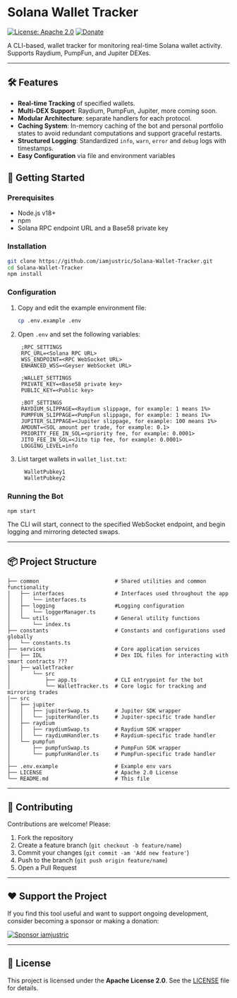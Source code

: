 # Solana Wallet Tracker

[![License: Apache 2.0](https://img.shields.io/badge/License-Apache%202.0-blue.svg)](LICENSE)  [![Donate](https://img.shields.io/badge/Donate-☕-orange)](https://github.com/sponsors/iamjustric)

A CLI-based, wallet tracker for monitoring real-time Solana wallet activity. Supports Raydium, PumpFun, and Jupiter DEXes.

---

## 🛠️ Features

- **Real-time Tracking** of specified wallets.
- **Multi-DEX Support**: Raydium, PumpFun, Jupiter, more coming soon.
- **Modular Architecture**: separate handlers for each protocol.
- **Caching System**: In-memory caching of the bot and personal portfolio states to avoid redundant computations and support graceful restarts.
- **Structured Logging**: Standardized `info`, `warn`, `error` and `debug` logs with timestamps.
- **Easy Configuration** via file and environment variables

## 🚀 Getting Started

### Prerequisites

- Node.js v18+
- npm
- Solana RPC endpoint URL and a Base58 private key

### Installation

```bash
git clone https://github.com/iamjustric/Solana-Wallet-Tracker.git
cd Solana-Wallet-Tracker
npm install 
```

### Configuration

1. Copy and edit the example environment file:

   ```bash
   cp .env.example .env
   ```

2. Open `.env` and set the following variables:

   ```dotenv
    ;RPC_SETTINGS
    RPC_URL=<Solana RPC URL>
    WSS_ENDPOINT=<RPC WebSocket URL>
    ENHANCED_WSS=<Geyser WebSocket URL>

    ;WALLET_SETTINGS
    PRIVATE_KEY=<Base58 private key>
    PUBLIC_KEY=<Public key>

    ;BOT_SETTINGS
    RAYDIUM_SLIPPAGE=<Raydium slippage, for example: 1 means 1%>
    PUMPFUN_SLIPPAGE=<PumpFun slippage, for example: 1 means 1%>
    JUPITER_SLIPPAGE=<Jupiter slippage, for example: 100 means 1%>
    AMOUNT=<SOL amount per trade, for example: 0.1>
    PRIORITY_FEE_IN_SOL=<priority fee, for example: 0.0001>
    JITO_FEE_IN_SOL=<Jito tip fee, for example: 0.0001>
    LOGGING_LEVEL=info
   ```

3. List target wallets in `wallet_list.txt`:

   ```bash
     WalletPubkey1
     WalletPubkey2
   ```

### Running the Bot

```bash
npm start
```
The CLI will start, connect to the specified WebSocket endpoint, and begin logging and mirroring detected swaps.

---

## 📦 Project Structure

```
├── common                        # Shared utilities and common functionality
│   ├── interfaces                # Interfaces used throughout the app
│   │   └── interfaces.ts
│   ├── logging                   #Logging configuration
│   │   └── loggerManager.ts
│   └── utils                     # General utility functions
│       └── index.ts
├── constants                     # Constants and configurations used globally
│   └── constants.ts
├── services                      # Core application services
│   ├── IDL                       # Dex IDL files for interacting with smart contracts ???
│   ├── walletTracker
│       └── src
│           ├── app.ts            # CLI entrypoint for the bot
│           └── WalletTracker.ts  # Core logic for tracking and mirroring trades
│── src
│   ├── jupiter
│   │   ├── jupiterSwap.ts        # Jupiter SDK wrapper
│   │   └── jupiterHandler.ts     # Jupiter-specific trade handler
│   ├── raydium
│   │   ├── raydiumSwap.ts        # Raydium SDK wrapper
│   │   └── raydiumHandler.ts     # Raydium-specific trade handler
│   └── pumpfun
│       ├── pumpfunSwap.ts        # PumpFun SDK wrapper
│       └── pumpfunHandler.ts     # PumpFun-specific trade handler
│  
├── .env.example                  # Example env vars
├── LICENSE                       # Apache 2.0 License
└── README.md                     # This file
```

---

## 🤝 Contributing

Contributions are welcome! Please:

1. Fork the repository
2. Create a feature branch (`git checkout -b feature/name`)
3. Commit your changes (`git commit -am 'Add new feature'`)
4. Push to the branch (`git push origin feature/name`)
5. Open a Pull Request

---

## ❤️ Support the Project

If you find this tool useful and want to support ongoing development, consider becoming a sponsor or making a donation:

[![Sponsor iamjustric](https://img.shields.io/badge/Sponsor-iamjustric-%23ea4aaa.svg)](https://github.com/sponsors/iamjustric)

---

## 📜 License

This project is licensed under the **Apache License 2.0**. See the [LICENSE](LICENSE) file for details.

